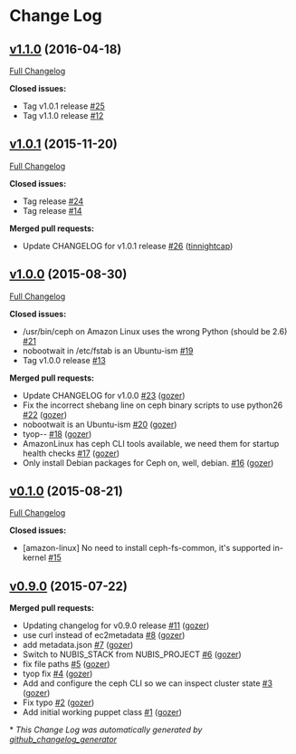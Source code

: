 # Change Log

## [v1.1.0](https://github.com/nubisproject/nubis-puppet-storage/tree/v1.1.0) (2016-04-18)
[Full Changelog](https://github.com/nubisproject/nubis-puppet-storage/compare/v1.0.1...v1.1.0)

**Closed issues:**

- Tag v1.0.1 release [\#25](https://github.com/nubisproject/nubis-puppet-storage/issues/25)
- Tag v1.1.0 release [\#12](https://github.com/nubisproject/nubis-puppet-storage/issues/12)

## [v1.0.1](https://github.com/nubisproject/nubis-puppet-storage/tree/v1.0.1) (2015-11-20)
[Full Changelog](https://github.com/nubisproject/nubis-puppet-storage/compare/v1.0.0...v1.0.1)

**Closed issues:**

- Tag  release [\#24](https://github.com/nubisproject/nubis-puppet-storage/issues/24)
- Tag release [\#14](https://github.com/nubisproject/nubis-puppet-storage/issues/14)

**Merged pull requests:**

- Update CHANGELOG for v1.0.1 release [\#26](https://github.com/nubisproject/nubis-puppet-storage/pull/26) ([tinnightcap](https://github.com/tinnightcap))

## [v1.0.0](https://github.com/nubisproject/nubis-puppet-storage/tree/v1.0.0) (2015-08-30)
[Full Changelog](https://github.com/nubisproject/nubis-puppet-storage/compare/v0.1.0...v1.0.0)

**Closed issues:**

- /usr/bin/ceph on Amazon Linux uses the wrong Python \(should be 2.6\) [\#21](https://github.com/nubisproject/nubis-puppet-storage/issues/21)
- nobootwait in /etc/fstab is an Ubuntu-ism [\#19](https://github.com/nubisproject/nubis-puppet-storage/issues/19)
- Tag v1.0.0 release [\#13](https://github.com/nubisproject/nubis-puppet-storage/issues/13)

**Merged pull requests:**

- Update CHANGELOG for v1.0.0 [\#23](https://github.com/nubisproject/nubis-puppet-storage/pull/23) ([gozer](https://github.com/gozer))
- Fix the incorrect shebang line on ceph binary scripts to use python26 [\#22](https://github.com/nubisproject/nubis-puppet-storage/pull/22) ([gozer](https://github.com/gozer))
- nobootwait is an Ubuntu-ism [\#20](https://github.com/nubisproject/nubis-puppet-storage/pull/20) ([gozer](https://github.com/gozer))
- tyop-- [\#18](https://github.com/nubisproject/nubis-puppet-storage/pull/18) ([gozer](https://github.com/gozer))
- AmazonLinux has ceph CLI tools available, we need them for startup health checks [\#17](https://github.com/nubisproject/nubis-puppet-storage/pull/17) ([gozer](https://github.com/gozer))
- Only install Debian packages for Ceph on, well, debian. [\#16](https://github.com/nubisproject/nubis-puppet-storage/pull/16) ([gozer](https://github.com/gozer))

## [v0.1.0](https://github.com/nubisproject/nubis-puppet-storage/tree/v0.1.0) (2015-08-21)
[Full Changelog](https://github.com/nubisproject/nubis-puppet-storage/compare/v0.9.0...v0.1.0)

**Closed issues:**

- \[amazon-linux\] No need to install ceph-fs-common, it's supported in-kernel [\#15](https://github.com/nubisproject/nubis-puppet-storage/issues/15)

## [v0.9.0](https://github.com/nubisproject/nubis-puppet-storage/tree/v0.9.0) (2015-07-22)
**Merged pull requests:**

- Updating changelog for v0.9.0 release [\#11](https://github.com/nubisproject/nubis-puppet-storage/pull/11) ([gozer](https://github.com/gozer))
- use curl instead of ec2metadata [\#8](https://github.com/nubisproject/nubis-puppet-storage/pull/8) ([gozer](https://github.com/gozer))
- add metadata.json [\#7](https://github.com/nubisproject/nubis-puppet-storage/pull/7) ([gozer](https://github.com/gozer))
- Switch to NUBIS\_STACK from NUBIS\_PROJECT [\#6](https://github.com/nubisproject/nubis-puppet-storage/pull/6) ([gozer](https://github.com/gozer))
- fix file paths [\#5](https://github.com/nubisproject/nubis-puppet-storage/pull/5) ([gozer](https://github.com/gozer))
- tyop fix [\#4](https://github.com/nubisproject/nubis-puppet-storage/pull/4) ([gozer](https://github.com/gozer))
- Add and configure the ceph CLI so we can inspect cluster state [\#3](https://github.com/nubisproject/nubis-puppet-storage/pull/3) ([gozer](https://github.com/gozer))
- Fix typo [\#2](https://github.com/nubisproject/nubis-puppet-storage/pull/2) ([gozer](https://github.com/gozer))
- Add initial working puppet class [\#1](https://github.com/nubisproject/nubis-puppet-storage/pull/1) ([gozer](https://github.com/gozer))



\* *This Change Log was automatically generated by [github_changelog_generator](https://github.com/skywinder/Github-Changelog-Generator)*